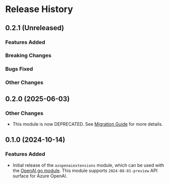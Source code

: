 # Release History

## 0.2.1 (Unreleased)

### Features Added

### Breaking Changes

### Bugs Fixed

### Other Changes

## 0.2.0 (2025-06-03)

### Other Changes

- This module is now DEPRECATED. See [Migration Guide](https://github.com/Azure/azure-sdk-for-go/blob/main/sdk/ai/azopenai/MIGRATION.md) for more details.

## 0.1.0 (2024-10-14)

### Features Added

- Initial release of the `azopenaiextensions` module, which can be used with the [OpenAI go module](https://github.com/openai/openai-go). This module supports `2024-08-01-preview` API surface for Azure OpenAI.
